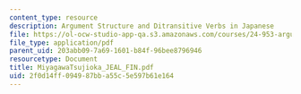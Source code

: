 ```yaml
---
content_type: resource
description: Argument Structure and Ditransitive Verbs in Japanese
file: https://ol-ocw-studio-app-qa.s3.amazonaws.com/courses/24-953-argument-structure-and-syntax-spring-2003/2f0d14ff094987bba55c5e597b61e164_MiyagawaTsujioka_JEAL_FIN.pdf
file_type: application/pdf
parent_uid: 203abb09-7a69-1601-b84f-96bee8796946
resourcetype: Document
title: MiyagawaTsujioka_JEAL_FIN.pdf
uid: 2f0d14ff-0949-87bb-a55c-5e597b61e164
---
```

